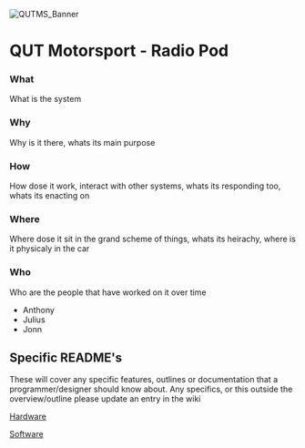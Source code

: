 ![QUTMS_Banner](https://raw.githubusercontent.com/Technosasquach/QUTMS_Master/master/src/qutmsBanner.jpg)

# QUT Motorsport - Radio Pod

### What
What is the system
### Why
Why is it there, whats its main purpose
### How
How dose it work, interact with other systems, whats its responding too, whats its enacting on
### Where
Where dose it sit in the grand scheme of things, whats its heirachy, where is it physicaly in the car
### Who
Who are the people that have worked on it over time
* Anthony
* Julius
* Jonn

## Specific README's
These will cover any specific features, outlines or documentation that a programmer/designer should know about. Any specifics, or this outside the overview/outline please update an entry in the wiki

[Hardware](hardware/README.md "Hardware")

[Software](software/README.md "Software")